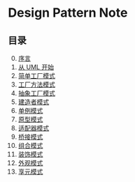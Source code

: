 # Design Pattern Note

## 目录

0. [序言](index/perface.md)  
1. [从 UML 开始](index/begin.md)
2. [简单工厂模式][SimpleFactory]
3. [工厂方法模式][Factory]
4. [抽象工厂模式][AbstractFactory]
5. [建造者模式][Builder]
6. [单例模式][Singleton]
7. [原型模式][Prototype]
8. [适配器模式][Adapter]
9. [桥接模式][Bridge]
10. [组合模式][Composite]
11. [装饰模式][Decorator]
12. [外观模式][Facade]
13. [享元模式][Flyweight]

[SimpleFactory]:index/simpleFactory.md
[Factory]:index/factoryMethod.md
[AbstractFactory]:index/abstractFactory.md
[Builder]:index/builder.md
[Singleton]:index/singleton.md
[Prototype]:index/prototype.md
[Adapter]:index/adapter.md
[Bridge]:index/bridge.md
[Composite]:index/composite.md
[Decorator]:index/decorator.md
[Facade]:index/facade.md
[Flyweight]:index/flyweight.md
